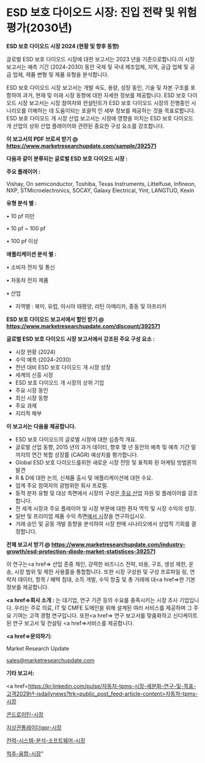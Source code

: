# ESD 보호 다이오드 시장: 진입 전략 및 위험 평가(2030년)

<strong>ESD 보호 다이오드 시장 2024 (현황 및 향후 동향)</strong>

글로벌 ESD 보호 다이오드 시장에 대한 보고서는 2023 년을 기준으로합니다.이 시장 보고서는 예측 기간 (2024-2030) 동안 국제 및 국내 제조업체, 지역, 공급 업체 및 공급 업체, 제품 변형 및 제품 유형을 분석합니다.

ESD 보호 다이오드 시장 보고서는 개발 속도, 용량, 성장 동인, 기술 및 자본 구조를 포함하여 과거, 현재 및 미래 시장 동향에 대한 자세한 정보를 제공합니다. ESD 보호 다이오드 시장 보고서는 시장 참여자와 컨설턴트가 ESD 보호 다이오드 시장의 진행중인 시나리오를 이해하는 데 도움이되는 포괄적 인 세부 정보를 제공하는 것을 목표로합니다. ESD 보호 다이오드 개 시장 산업 보고서는 시장에 영향을 미치는 ESD 보호 다이오드 개 산업의 상위 산업 플레이어와 관련된 중요한 구성 요소를 강조합니다.



<strong>이 보고서의 PDF 브로셔 받기 @ <a href=https://www.marketresearchupdate.com/sample/392571>https://www.marketresearchupdate.com/sample/392571</a></strong>



<strong>다음과 같이 분류되는 글로벌 ESD 보호 다이오드 시장 :</strong>



<strong>주요 플레이어 :</strong>

Vishay, On semiconductor, Toshiba, Texas Instruments, Littelfuse, Infineon, NXP, STMicroelectronics, SOCAY, Galaxy Electrical, Yint, LANGTUO, Kexin



<strong>유형 분석 별 :</strong>

• 10 pf 미만

• 10 pf ~ 100 pf

• 100 pf 이상



<strong>애플리케이션 분석 별 :</strong>

• 소비자 전자 및 통신

• 자동차 전자 제품

• 산업

<ul>
  <li>지역별 : 북미, 유럽, 아시아 태평양, 라틴 아메리카, 중동 및 아프리카</li>
</ul>


<strong>ESD 보호 다이오드 보고서에서 할인 받기 @ <a href=https://www.marketresearchupdate.com/discount/392571>https://www.marketresearchupdate.com/discount/392571</a></strong>



<strong>글로벌 ESD 보호 다이오드 시장 보고서에서 강조된 주요 구성 요소 :</strong>
<ul>
  <li>시장 현황 (2024)</li>
  <li>수익 예측 (2024-2030)</li>
  <li>전년 대비 ESD 보호 다이오드 개 시장 성장</li>
  <li>세계의 신흥 시장</li>
  <li>ESD 보호 다이오드 개 시장의 상위 기업</li>
  <li>주요 시장 동인</li>
  <li>최신 시장 동향</li>
  <li>주요 과제</li>
  <li>지리적 해부</li>
</ul>


<strong>이 보고서는 다음을 제공합니다.</strong>
<ul>
  <li>ESD 보호 다이오드의 글로벌 시장에 대한 심층적 개요.</li>
  <li>글로벌 산업 동향, 2015 년의 과거 데이터, 향후 몇 년 동안의 예측 및 예측 기간 말까지의 연간 복합 성장률 (CAGR) 예상치를 평가합니다.</li>
  <li>Global ESD 보호 다이오드를위한 새로운 시장 전망 및 표적화 된 마케팅 방법론의 발견</li>
  <li>R &amp; D에 대한 논의, 신제품 출시 및 애플리케이션에 대한 수요.</li>
  <li>업계 주요 참여자의 광범위한 회사 프로필.</li>
  <li>동적 분자 유형 및 대상 측면에서 시장의 구성은<a href=> 주요 산</a>업 자원 및 플레이어를 강조합니다.</li>
  <li>전 세계 시장과 주요 플레이어 및 시장 부문에 대한 환자 역학 및 시장 수익의 성장.</li>
  <li>일반 및 프리미엄 제품 수익 측면<a href=>에서 시</a>장을 연구하십시오.</li>
  <li>거래 승인 및 공동 개발 동향을 분석하여 시장 판매 시나리오에서 상업적 기회를 결정합니다.</li>
</ul>



<strong>전체 보고서 받기 @ <a href=https://www.marketresearchupdate.com/industry-growth/esd-protection-diode-market-statistices-392571>https://www.marketresearchupdate.com/industry-growth/esd-protection-diode-market-statistices-392571</a></strong>

이 연구는<a href=> 산업 존중</a> 체인, 강력한 비즈니스 전략, 비용, 구조, 생성 제한, 운송, 시장 범위 및 제한 사용률을 통합합니다. 또한 시장 구성원 및 구성 프로파일 링, 연락처 데이터, 항목 / 혜택 침대, 소득 개발, 수익 창출 및 총 거래에 대<a href=>한 기본 </a>정보를 제공합니다.



<strong><a href=>회사 소</a>개 :</strong>
는 대기업, 연구 기관 등의 수요를 충족시키는 시장 조사 기업입니다. 우리는 주로 의료, IT 및 CMFE 도메인을 위해 설계된 여러 서비스를 제공하며 그 주요 기여는 고객 경험 연구입니다. 또한<a href=> 연구 보</a>고서를 맞춤화하고 신디케이트 된 연구 보고서 및 컨설팅 <a href=>서비스</a>를 제공합니다.



<strong><a href=>문의하기:</a></strong>

Market Research Update

sales@marketresearchupdate.com



<strong>기타 보고서:</strong>

<a href=https://kr.linkedin.com/pulse/자동차-tpms-시장-세분화-연구-및-목표-고객2029년-isdailynews?trk=public_post_feed-article-content>자동차-tpms-시장</a>

<a href=https://www.linkedin.com/pulse/콘드로이틴-시장-현재-및-미래-성장-2029-trend-tracking-tips-360-analysis-zw5pf/>콘드로이틴-시장</a>

<a href=https://www.linkedin.com/pulse/지상관통레이더gpr-시장-현재-및-미래-성장-2029-market-matrix-musings-analysis-ea4if/>지상관통레이더gpr-시장</a>

<a href=https://www.linkedin.com/pulse/전력-시스템-분석-소프트웨어-시장-진입-전략-및-위험-평가2029년-data-dive-diaries-24-analysis-p2gcf/>전력-시스템-분석-소프트웨어-시장</a>

<a href=https://www.linkedin.com/pulse/척추-융합-시장-규모-및-성장-2023-consumer-connection-compendium-ana-38fvc/>척추-융합-시장</a>"
